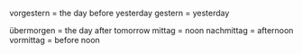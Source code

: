 vorgestern = the day before yesterday
gestern = yesterday

übermorgen = the day after tomorrow
mittag = noon
nachmittag = afternoon
vormittag = before noon
